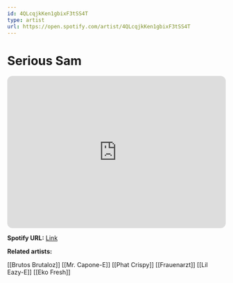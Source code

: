 ```yaml
---
id: 4QLcqjkKen1gbixF3tSS4T
type: artist
url: https://open.spotify.com/artist/4QLcqjkKen1gbixF3tSS4T
---
```

# Serious Sam

<iframe style="border-radius:12px" src="https://open.spotify.com/embed/artist/4QLcqjkKen1gbixF3tSS4T" width="100%" height="352" frameBorder="0" allowfullscreen="" allow="autoplay; clipboard-write; encrypted-media; fullscreen; picture-in-picture" loading="lazy"></iframe>

**Spotify URL:** [Link](https://open.spotify.com/artist/4QLcqjkKen1gbixF3tSS4T)

**Related artists:**

[[Brutos Brutaloz]]
[[Mr. Capone-E]]
[[Phat Crispy]]
[[Frauenarzt]]
[[Lil Eazy-E]]
[[Eko Fresh]]
